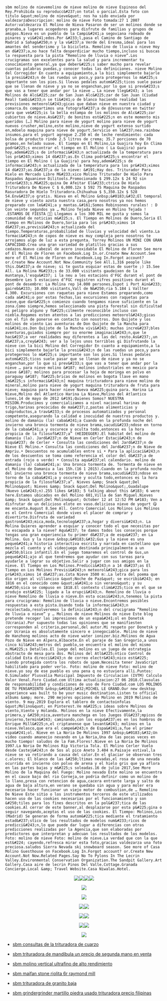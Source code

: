 
```
sbm molino de nievemolino de nieve molino de nieve Espinoso del Rey.Prohibida su reproducc&#237;on total o parcial.Esta foto con titulo &quot;molino de nieve&quot; nos ha sido enviada por valdezarzaDescripcion: molino de nieve Foto tomada:27 1 2007 Autor:valdezarza El Molino de Nieva Pasaron de ser un molinos donde se granaba,a lugares acogedores para disfrute de familias y grupos de amigos.Nieva es un pueblo de la Campi&#241;a segoviana rodeado de pinares y vi&#241;edos.Por &#233;l,pasa el Camino de Santiago de Madrid a Sahag&#250;n y la v&#237;a Verde del Eresma,ideal para los amantes del senderismo y la bicicleta. Remolino de lluvia o nieve Hoy en d&#237;a,no hace falta desperdiciar mucho tiempo,incluso si buscas la respuesta para la pista “Remolino de lluvia o nieve”.Los crucigramas son excelentes para la salud y para incrementar tu conocimiento general,ya que deber&#225;s saber mucho para revelar cuantas palabras puedas,y conocer todas las definiciones. nieve Molino del Corregidor En cuanto a equipamiento,a la bici simplemente bajarle la presi&#243;n de las ruedas un poco,y para protegernos lo m&#225;s importante son los pies.Si llevas pedales autom&#225;ticos suele pasar que se llenan de nieve y ya no se enganchan,por lo que si prev&#233;s que vas a tener que andar por la nieve … La nieve lleg&#243; a los Molinos de Alc&#225;zar de San Juan Alc&#225;zar de San Juan (Ciudad Real) tambi&#233;n se ti&#241;o de blanco haciendo realidad las previsiones meteorol&#243;gicas que daban nieve en nuestra ciudad y comarca.Os compartimos una fotograf&#237;a de @Jesussrom en twitter para que ve&#225;is la bella estampa de los molinos de Alc&#225;zar cubiertos de nieve.As&#237; de bonitos est&#225;n en este momento mis queridos […] Molino para nieve de yogurt molino para nieve de yogurt nuevos crusher,molino,este molino,nieve de yogurt extenso surtido en,mdoelo maquina para nieve de yogurt.Servicio en l&#237;nea.rainbow insumos.para el yogurt agregue 2.250 ml de leche rendimiento: cada bolsa de producto rinde 2.5 litros de crema; 35.7 porciones de 70 gramos,en helado suave. El tiempo en El Molino,La Guajira hoy En Clima podr&#225;s encontrar el tiempo en El Molino ( La Guajira) para hoy,adem&#225;s de informaci&#243;n actualizada de la temperatura para los pr&#243;ximos 14 d&#237;as.En Clima podr&#225;s encontrar el tiempo en El Molino ( La Guajira) para hoy,adem&#225;s de informaci&#243;n actualizada de la temperatura para los pr&#243;ximos 14 d&#237;as.D&#237;a de la nieve: &#191;Hay dos. Triturador Para Hielo en Mercado Libre M&#233;xico Molino Triturador De Hielo Para Raspados Aguanieve Dilitools.Promocionado $ 299.12x $ 24 92 sin inter&#233;s.M&#225;quina De Afeitar El&#233;ctrica De Hielo Trituradora De Nieve C $ 6,000.12x $ 592 75 Maquina De Raspados Rasuradora De Hielo Trituradora.Chihuahua $ 5,350.12x $ 528 54.Env&#237;o gratis. Nieva en el Molino &nbsp;&#0183;&#32;El temporal de nieve y viento azota nuestra casa,pero nosotros ya nos hemos preparado con le&#241;a y mantas.&#161;Somos Robinsones rurales! : D Con veinte segundos ya … Molino Tejada Nieve en Molino Tejada ! ️ ️ ️.ESTAMOS DE FIESTA 🎈🎉 Llegamos a los 300 MIL me gusta y somos la comunidad de noticias m&#225;s. El Tiempo en Molinos de Duero,Soria El Tiempo en Molinos de Duero,Soria para los pr&#243;ximos 14 d&#237;as,previsi&#243;n actualizada del tiempo.Temperaturas,probabilidad de lluvias y velocidad del viento.La formaci&#243;n de copos de nieve es muy compleja pero nosotros te arrojamos algo de luz a esta pregunta. Torrey Molinos UN MINI CON GRAN CAPACIDAD.Crea una gran variedad de platillos gracias a sus cedazos.Nuevo cabezal de acero inoxidable El Molino de Floren See more of El Molino de Floren on Facebook.Log In.or.Create New Account.See more of El Molino de Floren on Facebook.Log In.Forgot account? or.Create New Account.Not Now.Community See All.1,316 people like this.D&#237;a de nieve; si te gusta esquiar estas de suerte ;) 15.See All. La Molina M&#233;s de 33.000 visitants gaudeixen de la muntanya,l'esqu&#237; i la neu a les estacions d'FGC durant el pont de desembre Les 5 estacions d’FGC registren xifres positives durant el pont de desembre: La Molina rep 14.000 persones,Espot i Port Ain&#233; gaireb&#233; 10.000 visitants,Vall de N&#250;ria 5.184 i Vallter 4.300. Excursiones con raquetas para nieve Estamos preparando,como cada a&#241;o por estas fechas,las excursiones con raquetas para nieve,que dar&#225;n comienzo cuando tengamos nieve suficiente en la zona.Como siempre,hemos seleccionado una pista forestal sin dificultad ni peligro alguno y f&#225;cilmente reconocible incluso con niebla.Rogamos esten atentos a las predicciones meteorol&#243;gicas con el fin de ponerse en contacto con nosotros. Don Quijote y los molinos de viento Las aventuras de Don Quijote de la Mancha para ni&#241;os.Don Quijote de la Mancha vivi&#243; muchas incre&#237;bles aventuras,guiados siempre por su enorme imaginaci&#243;n,que le hac&#237;a ver realidades muy diferentes a las del resto.As&#237;,un d&#237;a,crey&#243; ver a lo lejos unos terribles gi Disfrutando la nieve con la bici Molino del Corregidor En cuanto a equipamiento,a la bici simplemente bajarle la presi&#243;n de las ruedas un poco,y para protegernos lo m&#225;s importante son los pies.Si llevas pedales autom&#225;ticos suele pasar que se llenan de nieve y ya no se enganchan,por lo que si prev&#233;s que vas a tener que andar por la nieve … para nieve molino &#187; molinos industriales en mexico para nieve &#187; molinos para procesar la hoja de moringa en polvo en paraguay &#187; f&#225;bricas de molinos en bogota llave en mano [m&#225;s informaci&#243;n] maquina tricturadora para nieve molino de mineral,molino para nieve de yogurt maquina trituradora de fruta para nieve; maquina para hacer nieve Nueva m&#225;quina para. Harina La Nieve,Molino del Atlantico Harina La Nieve,Molino del Atlantico lunes,14 de mayo de 2012 &#191;Quienes Somos? NUESTRA MISION.Producimos y comercializamos a nivel nacional harinas de trigo,harinas precocidas de ma&#237;z,pastas alimenticias y subproductos,a trav&#233;s de procesos automatizados y personal competente,asegurando la calidad e inocuidad de nuestros productos y. molino de damaniu (la) caba&#241;a Cuando en la profunda noche del invierno una bronca tormenta de nieve brama,sacudi&#233;ndose en torno de la caba&#241;a y oscurece y oculta todo,entonces es la hora propicia de la filosof&#237;a” (HEIDEGGER).El habitat del molino de damaniu (la). Jard&#237;n de Nieve en Cerler Estaci&#243;n de Esqu&#237; de Cerler • Consulta las condiciones del Jard&#237;n de Nieve El Molino.• Consulta las condiciones del Jard&#237;n de Nieve de Ampriu.• Descuentos no acumulables entre si • Para la aplicaci&#243;n de los descuentos se toma como referencia el color del d&#237;a de entrada (rojo o verde) • Consulta aqu&#237;el calendario. molino de damaniu (la) caba&#241;a: Una bronca tormenta de. Tormenta de nieve en el Molino de Damaniu a las 15h.(16 1 2015).Cuando en la profunda noche del invierno una bronca tormenta de nieve brama,sacudi&#233;ndose en torno de la caba&#241;a y oscurece y oculta todo,entonces es la hora propicia de la filosof&#237;a”. Nieves &amp; Snack &quot;Del Molino&quot; Nieves &amp; Snack &quot;Del Molino&quot;,Guadalupe (Nuevo Le&#243;n).255 likes &#183; 5 talking about this &#183; 6 were here.Estamos ubicados en del Molino 601,Villa de San Miguel.Nieves &amp; Snack &quot;Del Molino&quot; October 12 at 12:52 PM &#183; Ven a disfrutar de un delicioso elote en vaso.deliciosa nieve de yogurt 😋 me encanta.August 8.See All. Centro Comercial Los Molinos Los Molinos es el Centro Comercial donde vives el placer de comprar y divertirte.Disfruta de variedad gastron&#243;mica,moda,tecnolog&#237;a,hogar y diversi&#243;n. La Molina Quieres aprender a esquiar y conocer todo el que necesitas por tu escapada a la nieve? Aqu&#237; te damos todos los consejos porque tengas una gran experiencia tu primer d&#237;a de esqu&#237; en La Molina. Gus y la nieve &nbsp;&#0183;&#32;Gus y la nieve es una peque&#241;a historia interactiva escrita y narrada en castellano que mezcla el cuento y el videojuego destinada principalmente a un p&#250;blico infantil.En el juego tomaremos el control de Gus,un peque&#241;ajo al que tendremos que ayudar con sus tareas para ayudarle a lograr su objetivo.Salir a jugar con sus amigos en la nieve. El Tiempo en Los Molinos.Predicci&#243;n a 14 d&#237;as El Tiempo en Los Molinos Previsi&#243;n meteorol&#243;gica para los pr&#243;ximos 14 d&#237;as.Cota Nieve 3500 m:.La letra del poema que dio origen al villancico &quot;Noche de Paz&quot; se escribi&#243; en 1816 en el conocido como &quot;a&#241;o sin verano&quot; y su m&#250;sica se compuso en 1818.El contexto clim&#225;tico en el que se produjo est&#225; ligado a la erupci&#243;n. Remolino de lluvia o nieve Remolino de lluvia o nieve.En esta ocasi&#243;n,tenemos la pista para crucigrama: Remolino de lluvia o nieve.Encontremos posibles respuestas a esta pista.Usando toda la informaci&#243;n recolectada,resolveremos la definici&#243;n del crucigrama “Remolino de lluvia o nieve” y … Molinos de nieve Molinos de nieve Este blog pretende recoger las impresiones de un espa&#241;ol en Donetsk (Ucrania).Por supuesto todas las opiniones que se manifiesten corresponden al criterio,personal,del autor.Mi respeto por Donetsk y por Ucrania es absolutamente sincero e innegociable. Molino de nieve de Hanzhong molinos acto de nieve water ionizer.biz.Molinos de Agua Pozo de Nieve en Alpera,Albacete.En el paraje de San Gregorio,a unos cinco kil&#243;metros del pueblo,se encuentra el molino del mismo n.M&#225;s Detalles.El juego del molino es un juego de estrategia abstracto de mesa para dos. Molinos del Atl&#225;ntico Control de calidad Esta direcci&#243;n de correo electr&#243;nico est&#225; siendo protegida contra los robots de spam.Necesita tener JavaScript habilitado para poder verlo. Foto: molino de nieve Foto: molino de nieve.yo soy de ese pueblo es una pena q no estuviera alli.Puntos: 0.Simulador Plusvalia Municipal Impuesto de Circulacion (IVTM) Calculo Valor Venal.Foro Ciudad.com Ultima actualizacion:27 06 2018.Clausulas de responsabilidad y condiciones de uso de Foro Ciudad.com LOS MOLINOS DE TU PENSAMIENTO &nbsp;&#0183;&#32;MICHEL LE GRAND.Our new desktop experience was built to be your music destination.Listen to official albums &amp; more. 290 mejores opciones de Molino en 2019 Molinos de viento. 9 may.2019 Explora el tablero de contactoinfolas &quot;Molino&quot; en Pinterest.Ve m&#225;s ideas sobre Molinos de viento,Viento y Holanda. Molinos en la nieve Efectivamente,la primera,y &#250;nica,aventura manchega en los Juegos Ol&#237;mpicos de invierno,termin&#243; caminando,con los esqu&#237;es en los hombros de Enrique Mill&#225;n,el criptanense que levant&#243; molinos en la nieve.Velasco,que era el campe&#243;n de Espa&#241;a,fue el primer espa&#241;ol. Nieve en La Noria De Molinos 1997 &nbsp;&#0183;&#32;Un video cuando amanecio nevando en La Noria,Una de las pocas veces en mucho tiempo! saludos de la Fam.Flores!.Nieve en La Noria De Molinos 1997.La Noria De Molinos Rip Victoria Tola. El Molino Cerler Vuelo desde Castej&#243;n de Sos al pico Aneto 3.404 m.Paisaje estival,la nieve se va retirando a causa del calor.En el glaciar se observan tres c.olores; El blanco de las &#250;ltimas nevadas,el rosa de una nevada ocurrida en invierno con polvo de arena y el hielo gris que ya aflora en las partes bajas y m&#225;s soleadas.16 de julio 2017,See More Molino de la Maquina del Fuego: Molino nevado Este molino se encuentra en el cauce bajo del rio Corneja,se podria definir como un molino de lo llano,presa con retencion de agua,cacera entrante larga y salto de agua de baja altura,en verano se quedaba sin agua y para moler era necesario hacer funcionar un viejo motor de combustion,de … Remolino De Nieve Este sitio o los instrumentos terceros de este utilizados hacen uso de las cookies necesarias por el funcionamiento y son &#250;tiles para los fines descritos en la pol&#237;tica de las cookies.Al cerrar de este banner,al desplazarse por esta p&#225;gina o seguir navegando,aceptas el uso de las cookies. El Tiempo: Molinos,Los (Madrid) Se generan de forma autom&#225;tica mediante el tratamiento estad&#237;stico de los resultados de modelos num&#233;ricos de predicci&#243;n,lo que puede dar lugar a diferencias con otras predicciones realizadas por la Agencia,que son elaboradas por predictores que interpretan y adecuan los resultados de los modelos. Foto: molino de nieve Foto: molino de nieve.La verdad que con la que est&#224; cayendo,refresca mirar esta foto,gracias valdezarza una foto preciosa.saludos Sierra Nevada ski snowboard season. See more of Casa Molino Guesthouse on Facebook.Log In.Forgot account? or.Create New Account.Not Now.Related Pages.Say No To Pylons In The Lecrin Valley.Environmental Conservation Organization.The Sandpit Gallery.Art Gallery.Casa aire de lecrin Pinos Del Valle.Cottage.Granada Concierge.Local &amp; Travel Website.Casa Niwalas.Hotel. 
```

<div align="center">

<a href="https://es-mill.shibang-china.com/github&k=sbm+molino+de+nieve"><img src="https://static.shibang-china.com/es/mill/index.jpg"></a><a href="https://es-mill.shibang-china.com/materials.htmlgithub&k=sbm+molino+de+nieve"><img src="https://static.shibang-china.com/es/mill/materials.jpg"></a><a href="https://es-mill.shibang-china.com/about.htmlgithub&k=sbm+molino+de+nieve"><img src="https://static.shibang-china.com/es/mill/about.jpg"></a><a href="https://es-mill.shibang-china.com/contact.htmlgithub&k=sbm+molino+de+nieve"><img src="https://static.shibang-china.com/es/mill/contact.jpg"></a>

<a href="https://es-mill.shibang-china.com/github&k=sbm+molino+de+nieve"><img src="https://static.shibang-china.com/es/mill/banner.jpg"></a>

<a href="https://swt.shibang-china.com/github&k=sbm+molino+de+nieve"><img src="https://static.shibang-china.com/es/mill/chat.jpg"></a>

<a href="https://es-mill.shibang-china.com/products/vertical-roller-mill.htmlgithub&k=sbm+molino+de+nieve"><img src="https://static.shibang-china.com/es/mill/vertical.jpg"></a><a href="https://es-mill.shibang-china.com/products/raymond-mill.htmlgithub&k=sbm+molino+de+nieve"><img src="https://static.shibang-china.com/es/mill/raymond.jpg"></a>

<a href="https://es-mill.shibang-china.com/products/ultrafine-grinding-mill.htmlgithub&k=sbm+molino+de+nieve"><img src="https://static.shibang-china.com/es/mill/ultrafine.jpg"></a><a href="https://es-mill.shibang-china.com/products/trapezium-grinding-mill.htmlgithub&k=sbm+molino+de+nieve"><img src="https://static.shibang-china.com/es/mill/trapezium.jpg"></a>

<a href="https://es-mill.shibang-china.com/products/ball-mill.htmlgithub&k=sbm+molino+de+nieve"><img src="https://static.shibang-china.com/es/mill/ball.jpg"></a><a href="https://es-mill.shibang-china.com/products/hammer-mill.htmlgithub&k=sbm+molino+de+nieve"><img src="https://static.shibang-china.com/es/mill/hammer.jpg"></a>

<a href="https://swt.shibang-china.com/github&k=sbm+molino+de+nieve"><img src="https://static.shibang-china.com/es/mill/case.jpg"></a>

</div>


* [sbm consultas de la trituradora de cuarzo](sbm%20consultas%20de%20la%20trituradora%20de%20cuarzo.md)

* [sbm trituradora de mandíbula un precio de segunda mano en venta](sbm%20trituradora%20de%20mand%C3%ADbula%20un%20precio%20de%20segunda%20mano%20en%20venta.md)

* [sbm molino vertical ultrafino de alto rendimiento](sbm%20molino%20vertical%20ultrafino%20de%20alto%20rendimiento.md)

* [sbm maifan stone riolita 6r raymond mill](sbm%20maifan%20stone%20riolita%206r%20raymond%20mill.md)

* [sbm trituradora de granito baja](sbm%20trituradora%20de%20granito%20baja.md)

* [sbm grindergrinder martillo piedra usado trituradora precio filipinas](sbm%20grindergrinder%20martillo%20piedra%20usado%20trituradora%20precio%20filipinas.md)